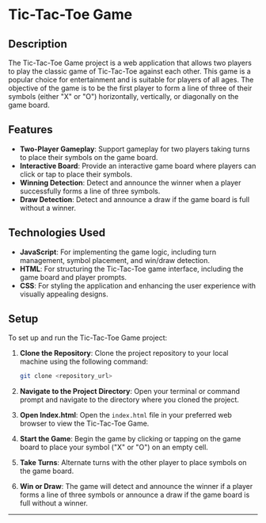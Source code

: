 # Tic-Tac-Toe Game

## Description

The Tic-Tac-Toe Game project is a web application that allows two players to play the classic game of Tic-Tac-Toe against each other. This game is a popular choice for entertainment and is suitable for players of all ages. The objective of the game is to be the first player to form a line of three of their symbols (either "X" or "O") horizontally, vertically, or diagonally on the game board.

## Features

- **Two-Player Gameplay**: Support gameplay for two players taking turns to place their symbols on the game board.
- **Interactive Board**: Provide an interactive game board where players can click or tap to place their symbols.
- **Winning Detection**: Detect and announce the winner when a player successfully forms a line of three symbols.
- **Draw Detection**: Detect and announce a draw if the game board is full without a winner.

## Technologies Used

- **JavaScript**: For implementing the game logic, including turn management, symbol placement, and win/draw detection.
- **HTML**: For structuring the Tic-Tac-Toe game interface, including the game board and player prompts.
- **CSS**: For styling the application and enhancing the user experience with visually appealing designs.

## Setup

To set up and run the Tic-Tac-Toe Game project:

1. **Clone the Repository**: Clone the project repository to your local machine using the following command:

   ```bash
   git clone <repository_url>
   ```

2. **Navigate to the Project Directory**: Open your terminal or command prompt and navigate to the directory where you cloned the project.

3. **Open Index.html**: Open the `index.html` file in your preferred web browser to view the Tic-Tac-Toe Game.

4. **Start the Game**: Begin the game by clicking or tapping on the game board to place your symbol ("X" or "O") on an empty cell.

5. **Take Turns**: Alternate turns with the other player to place symbols on the game board.

6. **Win or Draw**: The game will detect and announce the winner if a player forms a line of three symbols or announce a draw if the game board is full without a winner.

---